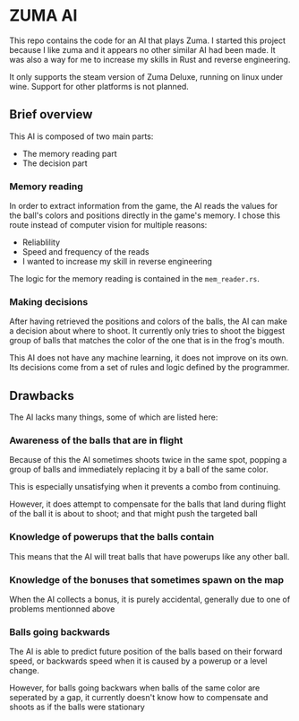 # ZUMA AI

This repo contains the code for an AI that plays Zuma. I started this project because I like zuma and it appears no other similar AI had been made. It was also a way for me to increase my skills in Rust and reverse engineering.

It only supports the steam version of Zuma Deluxe, running on linux under wine. Support for other platforms is not planned.

## Brief overview
This AI is composed of two main parts:
- The memory reading part
- The decision part

### Memory reading
In order to extract information from the game, the AI reads the values for the ball's colors and positions directly in the game's memory.
I chose this route instead of computer vision for multiple reasons:
- Reliablility
- Speed and frequency of the reads
- I wanted to increase my skill in reverse engineering

The logic for the memory reading is contained in the `mem_reader.rs`.

### Making decisions
After having retrieved the positions and colors of the balls, the AI can make a decision about where to shoot. It currently only tries to shoot the biggest group of balls that matches the color of the one that is in the frog's mouth.

This AI does not have any machine learning, it does not improve on its own. Its decisions come from a set of rules and logic defined by the programmer.

## Drawbacks
The AI lacks many things, some of which are listed here:
### Awareness of the balls that are in flight
Because of this the AI sometimes shoots twice in the same spot, popping a group of balls and immediately replacing it by a ball of the same color.

This is especially unsatisfying when it prevents a combo from continuing.

However, it does attempt to compensate for the balls that land during flight of the ball it is about to shoot; and that might push the targeted ball
### Knowledge of powerups that the balls contain
This means that the AI will treat balls that have powerups like any other ball.
### Knowledge of the bonuses that sometimes spawn on the map
When the AI collects a bonus, it is purely accidental, generally due to one of problems mentionned above
### Balls going backwards
The AI is able to predict future position of the balls based on their forward speed, or backwards speed when it is caused by a powerup or a level change.

However, for balls going backwars when balls of the same color are seperated by a gap, it currently doesn't know how to compensate and shoots as if the balls were stationary
